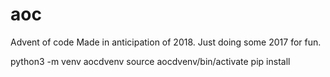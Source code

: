 # aoc
Advent of code
Made in anticipation of 2018.
Just doing some 2017 for fun.

python3 -m venv aocdvenv
source aocdvenv/bin/activate
pip install